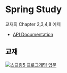 # Spring Study        

교재의 Chapter 2,3,4,8 예제

* [API Documentation](https://w0nse0k.github.io/jacob_spring/)
## 교재

[![스프링5 프로그래밍 입문](http://image.kyobobook.co.kr/images/book/xlarge/970/x9788980782970.jpg)](http://www.kyobobook.co.kr/product/detailViewKor.laf?ejkGb=KOR&mallGb=KOR&barcode=9788980782970&orderClick=LAG)

